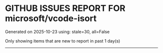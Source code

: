 
# GITHUB ISSUES REPORT FOR microsoft/vcode-isort


Generated on 2025-10-23 using: stale=30, all=False


Only showing items that are new to report in past 1 day(s)


---




















